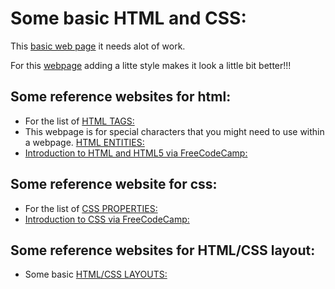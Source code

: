 # Some basic HTML and CSS:

This [basic web page](https://github.com/theburntcity/Basic-HTML5-and-CSS/blob/master/Some%20basic%20HTML%20and%20CSS/Some%20basic%20html%20and%20css/basicone.html) it needs alot of work.

For this [webpage](https://github.com/theburntcity/Basic-HTML5-and-CSS/blob/master/Some%20basic%20HTML%20and%20CSS/Some%20basic%20html%20and%20css/addsomecss.html) adding a litte style makes it look a little bit better!!!

## Some reference websites for html:
* For the list of [HTML TAGS:](https://www.w3schools.com/TAGs/)
* This webpage is for special characters that you might need to use within a webpage. [HTML ENTITIES:](https://entitycode.com/#direction-content)
* [Introduction to HTML and HTML5 via FreeCodeCamp:](https://learn.freecodecamp.org/responsive-web-design/basic-html-and-html5)

## Some reference website for css:
* For the list of [CSS PROPERTIES:](https://www.w3schools.com/css/default.asp)
* [Introduction to CSS via FreeCodeCamp:](https://learn.freecodecamp.org/responsive-web-design/basic-css/)

## Some reference websites for HTML/CSS layout:
* Some basic [HTML/CSS LAYOUTS:](https://www.w3schools.com/html/html_layout.asp)

